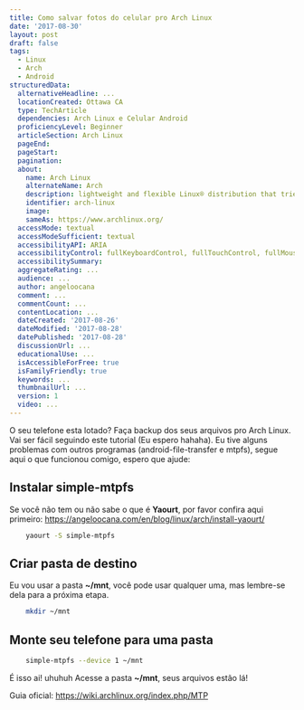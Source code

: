 ```yaml
---
title: Como salvar fotos do celular pro Arch Linux
date: '2017-08-30'
layout: post
draft: false
tags:
  - Linux
  - Arch
  - Android
structuredData:
  alternativeHeadline: ...
  locationCreated: Ottawa CA
  type: TechArticle
  dependencies: Arch Linux e Celular Android
  proficiencyLevel: Beginner
  articleSection: Arch Linux
  pageEnd:
  pageStart:
  pagination:
  about:
    name: Arch Linux
    alternateName: Arch
    description: lightweight and flexible Linux® distribution that tries to Keep It Simple.
    identifier: arch-linux
    image:
    sameAs: https://www.archlinux.org/
  accessMode: textual
  accessModeSufficient: textual
  accessibilityAPI: ARIA
  accessibilityControl: fullKeyboardControl, fullTouchControl, fullMouseControl
  accessibilitySummary:
  aggregateRating: ...
  audience: ...
  author: angeloocana
  comment: ...
  commentCount: ...
  contentLocation: ...
  dateCreated: '2017-08-26'
  dateModified: '2017-08-28'
  datePublished: '2017-08-28'
  discussionUrl: ...
  educationalUse: ...
  isAccessibleForFree: true
  isFamilyFriendly: true
  keywords: ...  
  thumbnailUrl: ...
  version: 1
  video: ...
---
```


O seu telefone esta lotado? Faça backup dos seus arquivos pro Arch Linux.
Vai ser fácil seguindo este tutorial (Eu espero hahaha).
Eu tive alguns problemas com outros programas (android-file-transfer e mtpfs),
segue aqui o que funcionou comigo, espero que ajude:

## Instalar simple-mtpfs
Se você não tem ou não sabe o que é **Yaourt**, por favor confira aqui primeiro:
https://angeloocana.com/en/blog/linux/arch/install-yaourt/

```bash
    yaourt -S simple-mtpfs
```

## Criar pasta de destino
Eu vou usar a pasta **~/mnt**, você pode usar qualquer uma, mas lembre-se dela para a próxima etapa.
```bash
    mkdir ~/mnt
```

## Monte seu telefone para uma pasta
```bash
    simple-mtpfs --device 1 ~/mnt
```

É isso ai! uhuhuh
Acesse a pasta **~/mnt**, seus arquivos estão lá!

Guia oficial: https://wiki.archlinux.org/index.php/MTP
